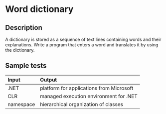 # Word dictionary

## Description
A dictionary is stored as a sequence of text lines containing words and their explanations.
Write a program that enters a word and translates it by using the dictionary.

## Sample tests

| Input                                  | Output                                 |
|:---------------------------------------|:---------------------------------------|
| .NET      | platform for applications from Microsoft |
| CLR       | managed execution environment for .NET   |
| namespace | hierarchical organization of classes     |
